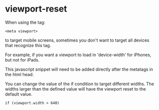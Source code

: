 viewport-reset
==================

When using the tag: <pre><code>&lt;meta viewport&gt;</code></pre> to target mobile screens, sometimes you don't want to target all devices that recognize this tag.

For example, if you want a viewport to load in 'device-width' for iPhones, but not for iPads.

This javascript snippet will need to be added directly after the metatags in the html head.

You can change the value of the if condition to target different widths. The widths larger than the defined value will have the viewport reset to the default value.

<pre><code>if (viewport.width > 640)</pre></code>
